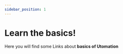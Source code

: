 ```yaml
---
sidebar_position: 1
---
```


# Learn the basics!

Here you will find some Links about  **basics of Utomation** 

